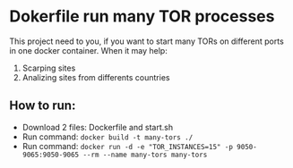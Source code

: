 # Dokerfile run many TOR processes

This project need to you, if you want to start many TORs on different ports in one docker container. When it may help: 
1. Scarping sites
2. Analizing sites from differents countries

## How to run:
- Download 2 files: Dockerfile and start.sh
- Run command: `docker build -t many-tors ./`
- Run command: `docker run -d -e "TOR_INSTANCES=15" -p 9050-9065:9050-9065 --rm --name many-tors many-tors`
